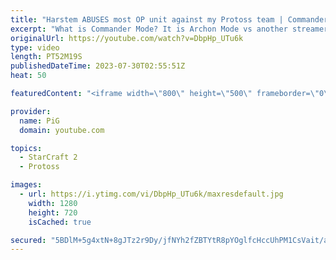 ```yaml
---
title: "Harstem ABUSES most OP unit against my Protoss team | Commander Mode #3 - StarCraft 2"
excerpt: "What is Commander Mode? It is Archon Mode vs another streamer/player where we are the Commanders of our squadron of noobs but we can't actively control anything ourselves, we can only command them what to do!   This time we go up against an actual Captain, HARSTEM! Here's his viewpoint: https://www.youtube.com/watch?v=wIjJ2uA6_ig&ab_channel=Harstem"
originalUrl: https://youtube.com/watch?v=DbpHp_UTu6k
type: video
length: PT52M19S
publishedDateTime: 2023-07-30T02:55:51Z
heat: 50

featuredContent: "<iframe width=\"800\" height=\"500\" frameborder=\"0\" src=\"https://www.youtube.com/embed/DbpHp_UTu6k\" allow=\"accelerometer; autoplay; encrypted-media; gyroscope; picture-in-picture\" allowfullscreen></iframe>"

provider:
  name: PiG
  domain: youtube.com

topics:
  - StarCraft 2
  - Protoss

images:
  - url: https://i.ytimg.com/vi/DbpHp_UTu6k/maxresdefault.jpg
    width: 1280
    height: 720
    isCached: true

secured: "5BDlM+5g4xtN+8gJTz2r9Dy/jfNYh2fZBTYtR8pYOglfcHccUhPM1CsVait/aXm0q5DoKtpeeRKPtBj2lLJeb8kZBZOWnYvLmA0q0j+pls0Hwdq+2eLGIqdCKs5mQh2FtsE6RXW0HrzakwWm81ooT6vlY+61VYxI7E2wHTQmeFGFr+SZwgwi38FxlfmLk0rKfwlFdQcdb7eSB4vgFwZmKOig0ag8xKHA5hWEgV4NSN3cQNT0L6mfyT2gi2HoNpqOWe3r7fh+ZQ9GZGhftyHG62XLq9pxSK0OUylJh5rdv9HOeIHUqnRh/jRa5nwQU6P80TwTQmtIadzS5NDOqlbr9C82+ctwPjeFiEvGLNsCJIfSOXbTXWNzskHWfp0d9S11EknhRJ6gWAH50G4qfLd8UQYJq9j6PO89GJuGvHVjies=;drHdnDTUDEzIWW801ejm/A=="
---
```



